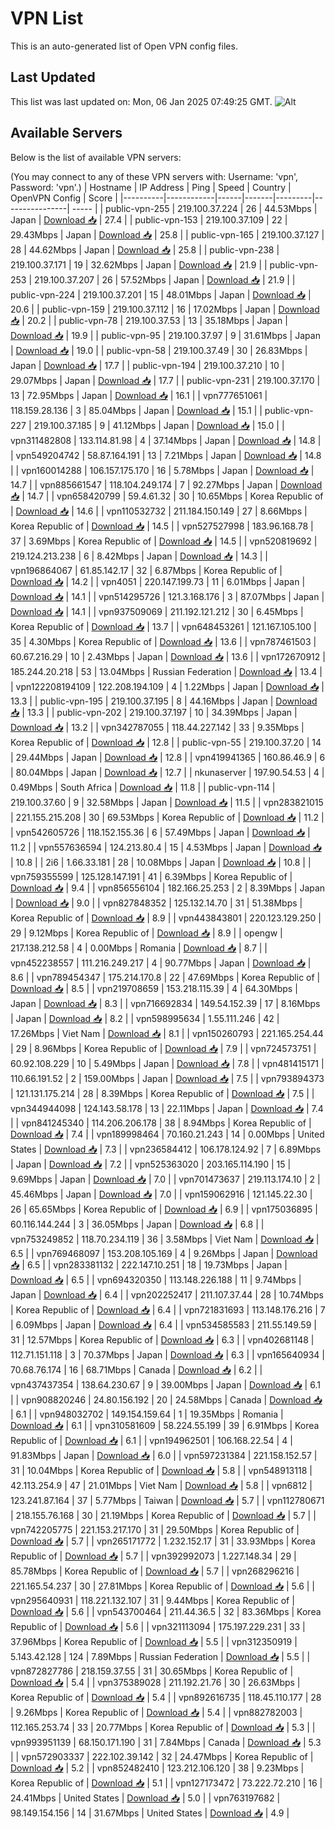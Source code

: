 # VPN List

This is an auto-generated list of Open VPN config files.

## Last Updated

This list was last updated on: Mon, 06 Jan 2025 07:49:25 GMT.
![Alt](https://repobeats.axiom.co/api/embed/186b98318ef1479477931607c1ad7d823f12451f.svg "Repobeats analytics image")

## Available Servers

Below is the list of available VPN servers:

(You may connect to any of these VPN servers with: Username: 'vpn', Password: 'vpn'.)
| Hostname | IP Address | Ping | Speed | Country | OpenVPN Config | Score |
|----------|------------|------|-------|---------|----------------| ----- |
| public-vpn-255 | 219.100.37.224 | 26 | 44.53Mbps | Japan | [Download 📥](./configs/server_0_JP.ovpn) | 27.4 |
| public-vpn-153 | 219.100.37.109 | 22 | 29.43Mbps | Japan | [Download 📥](./configs/server_1_JP.ovpn) | 25.8 |
| public-vpn-165 | 219.100.37.127 | 28 | 44.62Mbps | Japan | [Download 📥](./configs/server_2_JP.ovpn) | 25.8 |
| public-vpn-238 | 219.100.37.171 | 19 | 32.62Mbps | Japan | [Download 📥](./configs/server_3_JP.ovpn) | 21.9 |
| public-vpn-253 | 219.100.37.207 | 26 | 57.52Mbps | Japan | [Download 📥](./configs/server_4_JP.ovpn) | 21.9 |
| public-vpn-224 | 219.100.37.201 | 15 | 48.01Mbps | Japan | [Download 📥](./configs/server_5_JP.ovpn) | 20.6 |
| public-vpn-159 | 219.100.37.112 | 16 | 17.02Mbps | Japan | [Download 📥](./configs/server_6_JP.ovpn) | 20.2 |
| public-vpn-78 | 219.100.37.53 | 13 | 35.18Mbps | Japan | [Download 📥](./configs/server_7_JP.ovpn) | 19.9 |
| public-vpn-95 | 219.100.37.97 | 9 | 31.61Mbps | Japan | [Download 📥](./configs/server_8_JP.ovpn) | 19.0 |
| public-vpn-58 | 219.100.37.49 | 30 | 26.83Mbps | Japan | [Download 📥](./configs/server_9_JP.ovpn) | 17.7 |
| public-vpn-194 | 219.100.37.210 | 10 | 29.07Mbps | Japan | [Download 📥](./configs/server_10_JP.ovpn) | 17.7 |
| public-vpn-231 | 219.100.37.170 | 13 | 72.95Mbps | Japan | [Download 📥](./configs/server_11_JP.ovpn) | 16.1 |
| vpn777651061 | 118.159.28.136 | 3 | 85.04Mbps | Japan | [Download 📥](./configs/server_12_JP.ovpn) | 15.1 |
| public-vpn-227 | 219.100.37.185 | 9 | 41.12Mbps | Japan | [Download 📥](./configs/server_13_JP.ovpn) | 15.0 |
| vpn311482808 | 133.114.81.98 | 4 | 37.14Mbps | Japan | [Download 📥](./configs/server_14_JP.ovpn) | 14.8 |
| vpn549204742 | 58.87.164.191 | 13 | 7.21Mbps | Japan | [Download 📥](./configs/server_15_JP.ovpn) | 14.8 |
| vpn160014288 | 106.157.175.170 | 16 | 5.78Mbps | Japan | [Download 📥](./configs/server_16_JP.ovpn) | 14.7 |
| vpn885661547 | 118.104.249.174 | 7 | 92.27Mbps | Japan | [Download 📥](./configs/server_17_JP.ovpn) | 14.7 |
| vpn658420799 | 59.4.61.32 | 30 | 10.65Mbps | Korea Republic of | [Download 📥](./configs/server_18_KR.ovpn) | 14.6 |
| vpn110532732 | 211.184.150.149 | 27 | 8.66Mbps | Korea Republic of | [Download 📥](./configs/server_19_KR.ovpn) | 14.5 |
| vpn527527998 | 183.96.168.78 | 37 | 3.69Mbps | Korea Republic of | [Download 📥](./configs/server_20_KR.ovpn) | 14.5 |
| vpn520819692 | 219.124.213.238 | 6 | 8.42Mbps | Japan | [Download 📥](./configs/server_21_JP.ovpn) | 14.3 |
| vpn196864067 | 61.85.142.17 | 32 | 6.87Mbps | Korea Republic of | [Download 📥](./configs/server_22_KR.ovpn) | 14.2 |
| vpn4051 | 220.147.199.73 | 11 | 6.01Mbps | Japan | [Download 📥](./configs/server_23_JP.ovpn) | 14.1 |
| vpn514295726 | 121.3.168.176 | 3 | 87.07Mbps | Japan | [Download 📥](./configs/server_24_JP.ovpn) | 14.1 |
| vpn937509069 | 211.192.121.212 | 30 | 6.45Mbps | Korea Republic of | [Download 📥](./configs/server_25_KR.ovpn) | 13.7 |
| vpn648453261 | 121.167.105.100 | 35 | 4.30Mbps | Korea Republic of | [Download 📥](./configs/server_26_KR.ovpn) | 13.6 |
| vpn787461503 | 60.67.216.29 | 10 | 2.43Mbps | Japan | [Download 📥](./configs/server_27_JP.ovpn) | 13.6 |
| vpn172670912 | 185.244.20.218 | 53 | 13.04Mbps | Russian Federation | [Download 📥](./configs/server_28_RU.ovpn) | 13.4 |
| vpn122208194109 | 122.208.194.109 | 4 | 1.22Mbps | Japan | [Download 📥](./configs/server_29_JP.ovpn) | 13.3 |
| public-vpn-195 | 219.100.37.195 | 8 | 44.16Mbps | Japan | [Download 📥](./configs/server_30_JP.ovpn) | 13.3 |
| public-vpn-202 | 219.100.37.197 | 10 | 34.39Mbps | Japan | [Download 📥](./configs/server_31_JP.ovpn) | 13.2 |
| vpn342787055 | 118.44.227.142 | 33 | 9.35Mbps | Korea Republic of | [Download 📥](./configs/server_32_KR.ovpn) | 12.8 |
| public-vpn-55 | 219.100.37.20 | 14 | 29.44Mbps | Japan | [Download 📥](./configs/server_33_JP.ovpn) | 12.8 |
| vpn419941365 | 160.86.46.9 | 6 | 80.04Mbps | Japan | [Download 📥](./configs/server_34_JP.ovpn) | 12.7 |
| nkunaserver | 197.90.54.53 | 4 | 0.49Mbps | South Africa | [Download 📥](./configs/server_35_ZA.ovpn) | 11.8 |
| public-vpn-114 | 219.100.37.60 | 9 | 32.58Mbps | Japan | [Download 📥](./configs/server_36_JP.ovpn) | 11.5 |
| vpn283821015 | 221.155.215.208 | 30 | 69.53Mbps | Korea Republic of | [Download 📥](./configs/server_37_KR.ovpn) | 11.2 |
| vpn542605726 | 118.152.155.36 | 6 | 57.49Mbps | Japan | [Download 📥](./configs/server_38_JP.ovpn) | 11.2 |
| vpn557636594 | 124.213.80.4 | 15 | 4.53Mbps | Japan | [Download 📥](./configs/server_39_JP.ovpn) | 10.8 |
| 2i6 | 1.66.33.181 | 28 | 10.08Mbps | Japan | [Download 📥](./configs/server_40_JP.ovpn) | 10.8 |
| vpn759355599 | 125.128.147.191 | 41 | 6.39Mbps | Korea Republic of | [Download 📥](./configs/server_41_KR.ovpn) | 9.4 |
| vpn856556104 | 182.166.25.253 | 2 | 8.39Mbps | Japan | [Download 📥](./configs/server_42_JP.ovpn) | 9.0 |
| vpn827848352 | 125.132.14.70 | 31 | 51.38Mbps | Korea Republic of | [Download 📥](./configs/server_43_KR.ovpn) | 8.9 |
| vpn443843801 | 220.123.129.250 | 29 | 9.12Mbps | Korea Republic of | [Download 📥](./configs/server_44_KR.ovpn) | 8.9 |
| opengw | 217.138.212.58 | 4 | 0.00Mbps | Romania | [Download 📥](./configs/server_45_RO.ovpn) | 8.7 |
| vpn452238557 | 111.216.249.217 | 4 | 90.77Mbps | Japan | [Download 📥](./configs/server_46_JP.ovpn) | 8.6 |
| vpn789454347 | 175.214.170.8 | 22 | 47.69Mbps | Korea Republic of | [Download 📥](./configs/server_47_KR.ovpn) | 8.5 |
| vpn219708659 | 153.218.115.39 | 4 | 64.30Mbps | Japan | [Download 📥](./configs/server_48_JP.ovpn) | 8.3 |
| vpn716692834 | 149.54.152.39 | 17 | 8.16Mbps | Japan | [Download 📥](./configs/server_49_JP.ovpn) | 8.2 |
| vpn598995634 | 1.55.111.246 | 42 | 17.26Mbps | Viet Nam | [Download 📥](./configs/server_50_VN.ovpn) | 8.1 |
| vpn150260793 | 221.165.254.44 | 29 | 8.96Mbps | Korea Republic of | [Download 📥](./configs/server_51_KR.ovpn) | 7.9 |
| vpn724573751 | 60.92.108.229 | 10 | 5.49Mbps | Japan | [Download 📥](./configs/server_52_JP.ovpn) | 7.8 |
| vpn481415171 | 110.66.191.52 | 2 | 159.00Mbps | Japan | [Download 📥](./configs/server_53_JP.ovpn) | 7.5 |
| vpn793894373 | 121.131.175.214 | 28 | 8.39Mbps | Korea Republic of | [Download 📥](./configs/server_54_KR.ovpn) | 7.5 |
| vpn344944098 | 124.143.58.178 | 13 | 22.11Mbps | Japan | [Download 📥](./configs/server_55_JP.ovpn) | 7.4 |
| vpn841245340 | 114.206.206.178 | 38 | 8.94Mbps | Korea Republic of | [Download 📥](./configs/server_56_KR.ovpn) | 7.4 |
| vpn189998464 | 70.160.21.243 | 14 | 0.00Mbps | United States | [Download 📥](./configs/server_57_US.ovpn) | 7.3 |
| vpn236584412 | 106.178.124.92 | 7 | 6.89Mbps | Japan | [Download 📥](./configs/server_58_JP.ovpn) | 7.2 |
| vpn525363020 | 203.165.114.190 | 15 | 9.69Mbps | Japan | [Download 📥](./configs/server_59_JP.ovpn) | 7.0 |
| vpn701473637 | 219.113.174.10 | 2 | 45.46Mbps | Japan | [Download 📥](./configs/server_60_JP.ovpn) | 7.0 |
| vpn159062916 | 121.145.22.30 | 26 | 65.65Mbps | Korea Republic of | [Download 📥](./configs/server_61_KR.ovpn) | 6.9 |
| vpn175036895 | 60.116.144.244 | 3 | 36.05Mbps | Japan | [Download 📥](./configs/server_62_JP.ovpn) | 6.8 |
| vpn753249852 | 118.70.234.119 | 36 | 3.58Mbps | Viet Nam | [Download 📥](./configs/server_63_VN.ovpn) | 6.5 |
| vpn769468097 | 153.208.105.169 | 4 | 9.26Mbps | Japan | [Download 📥](./configs/server_64_JP.ovpn) | 6.5 |
| vpn283381132 | 222.147.10.251 | 18 | 19.73Mbps | Japan | [Download 📥](./configs/server_65_JP.ovpn) | 6.5 |
| vpn694320350 | 113.148.226.188 | 11 | 9.74Mbps | Japan | [Download 📥](./configs/server_66_JP.ovpn) | 6.4 |
| vpn202252417 | 211.107.37.44 | 28 | 10.74Mbps | Korea Republic of | [Download 📥](./configs/server_67_KR.ovpn) | 6.4 |
| vpn721831693 | 113.148.176.216 | 7 | 6.09Mbps | Japan | [Download 📥](./configs/server_68_JP.ovpn) | 6.4 |
| vpn534585583 | 211.55.149.59 | 31 | 12.57Mbps | Korea Republic of | [Download 📥](./configs/server_69_KR.ovpn) | 6.3 |
| vpn402681148 | 112.71.151.118 | 3 | 70.37Mbps | Japan | [Download 📥](./configs/server_70_JP.ovpn) | 6.3 |
| vpn165640934 | 70.68.76.174 | 16 | 68.71Mbps | Canada | [Download 📥](./configs/server_71_CA.ovpn) | 6.2 |
| vpn437437354 | 138.64.230.67 | 9 | 39.00Mbps | Japan | [Download 📥](./configs/server_72_JP.ovpn) | 6.1 |
| vpn908820246 | 24.80.156.192 | 20 | 24.58Mbps | Canada | [Download 📥](./configs/server_73_CA.ovpn) | 6.1 |
| vpn948032702 | 149.154.159.64 | 1 | 19.35Mbps | Romania | [Download 📥](./configs/server_74_RO.ovpn) | 6.1 |
| vpn310581609 | 58.224.55.199 | 39 | 6.91Mbps | Korea Republic of | [Download 📥](./configs/server_75_KR.ovpn) | 6.1 |
| vpn194962501 | 106.168.22.54 | 4 | 91.83Mbps | Japan | [Download 📥](./configs/server_76_JP.ovpn) | 6.0 |
| vpn597231384 | 221.158.152.57 | 31 | 10.04Mbps | Korea Republic of | [Download 📥](./configs/server_77_KR.ovpn) | 5.8 |
| vpn548913118 | 42.113.254.9 | 47 | 21.01Mbps | Viet Nam | [Download 📥](./configs/server_78_VN.ovpn) | 5.8 |
| vpn6812 | 123.241.87.164 | 37 | 5.77Mbps | Taiwan | [Download 📥](./configs/server_79_TW.ovpn) | 5.7 |
| vpn112780671 | 218.155.76.168 | 30 | 21.19Mbps | Korea Republic of | [Download 📥](./configs/server_80_KR.ovpn) | 5.7 |
| vpn742205775 | 221.153.217.170 | 31 | 29.50Mbps | Korea Republic of | [Download 📥](./configs/server_81_KR.ovpn) | 5.7 |
| vpn265171772 | 1.232.152.17 | 31 | 33.93Mbps | Korea Republic of | [Download 📥](./configs/server_82_KR.ovpn) | 5.7 |
| vpn392992073 | 1.227.148.34 | 29 | 85.78Mbps | Korea Republic of | [Download 📥](./configs/server_83_KR.ovpn) | 5.7 |
| vpn268296216 | 221.165.54.237 | 30 | 27.81Mbps | Korea Republic of | [Download 📥](./configs/server_84_KR.ovpn) | 5.6 |
| vpn295640931 | 118.221.132.107 | 31 | 9.44Mbps | Korea Republic of | [Download 📥](./configs/server_85_KR.ovpn) | 5.6 |
| vpn543700464 | 211.44.36.5 | 32 | 83.36Mbps | Korea Republic of | [Download 📥](./configs/server_86_KR.ovpn) | 5.6 |
| vpn321113094 | 175.197.229.231 | 33 | 37.96Mbps | Korea Republic of | [Download 📥](./configs/server_87_KR.ovpn) | 5.5 |
| vpn312350919 | 5.143.42.128 | 124 | 7.89Mbps | Russian Federation | [Download 📥](./configs/server_88_RU.ovpn) | 5.5 |
| vpn872827786 | 218.159.37.55 | 31 | 30.65Mbps | Korea Republic of | [Download 📥](./configs/server_89_KR.ovpn) | 5.4 |
| vpn375389028 | 211.192.21.76 | 30 | 26.63Mbps | Korea Republic of | [Download 📥](./configs/server_90_KR.ovpn) | 5.4 |
| vpn892616735 | 118.45.110.177 | 28 | 9.26Mbps | Korea Republic of | [Download 📥](./configs/server_91_KR.ovpn) | 5.4 |
| vpn882782003 | 112.165.253.74 | 33 | 20.77Mbps | Korea Republic of | [Download 📥](./configs/server_92_KR.ovpn) | 5.3 |
| vpn993951139 | 68.150.171.190 | 31 | 7.84Mbps | Canada | [Download 📥](./configs/server_93_CA.ovpn) | 5.3 |
| vpn572903337 | 222.102.39.142 | 32 | 24.47Mbps | Korea Republic of | [Download 📥](./configs/server_94_KR.ovpn) | 5.2 |
| vpn852482410 | 123.212.106.120 | 38 | 9.23Mbps | Korea Republic of | [Download 📥](./configs/server_95_KR.ovpn) | 5.1 |
| vpn127173472 | 73.222.72.210 | 16 | 24.41Mbps | United States | [Download 📥](./configs/server_96_US.ovpn) | 5.0 |
| vpn763197682 | 98.149.154.156 | 14 | 31.67Mbps | United States | [Download 📥](./configs/server_97_US.ovpn) | 4.9 |
